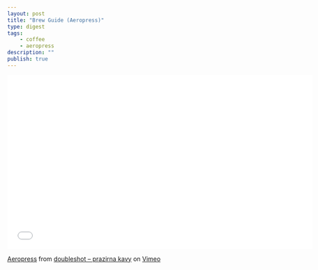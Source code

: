 ```yaml
---
layout: post
title: "Brew Guide (Aeropress)"
type: digest
tags: 
    - coffee
    - aeropress
description: ""
publish: true
---
```




<iframe src="//player.vimeo.com/video/15103805" width="700" height="400" frameborder="0" webkitallowfullscreen mozallowfullscreen allowfullscreen></iframe>

<a href="http://vimeo.com/15103805">Aeropress</a> from <a href="http://vimeo.com/doubleshotcz">doubleshot &ndash; prazirna kavy</a> on <a href="https://vimeo.com">Vimeo</a>
